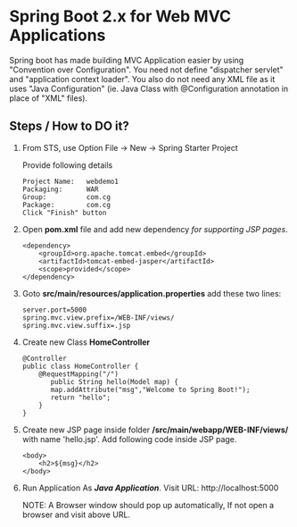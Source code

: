 # Spring Boot 2.x for Web MVC Applications

Spring boot has made building MVC Application easier by using "Convention over Configuration".
You need not define "dispatcher servlet" and "application context loader". You also do not need any
XML file as it uses "Java Configuration" (ie. Java Class with @Configuration annotation in place of "XML" files).

## Steps / How to DO it?

1.  From STS, use Option File -> New -> Spring Starter Project
    
    Provide following details

        Project Name:   webdemo1
        Packaging:      WAR
        Group:          com.cg
        Package:        com.cg
        Click "Finish" button

2.  Open **pom.xml** file and add new dependency _for supporting JSP pages_.

    	<dependency>
            <groupId>org.apache.tomcat.embed</groupId>
            <artifactId>tomcat-embed-jasper</artifactId>
            <scope>provided</scope>
        </dependency>

3.  Goto **src/main/resources/application.properties** add these two lines:

        server.port=5000
        spring.mvc.view.prefix=/WEB-INF/views/
        spring.mvc.view.suffix=.jsp

4.  Create new Class **HomeController** 

        @Controller
        public class HomeController {
	        @RequestMapping("/")
               public String hello(Model map) {
	           map.addAttribute("msg","Welcome to Spring Boot!");
               return "hello";
	        }
        }

5.  Create new JSP page inside folder **/src/main/webapp/WEB-INF/views/** with name 'hello.jsp'.
    Add following code inside JSP page. 

        <body>
            <h2>${msg}</h2>
        </body>

6.  Run Application As **_Java Application_**.
    Visit URL:  http://localhost:5000

    NOTE: A Browser window should pop up automatically, If not open a browser and visit above URL.